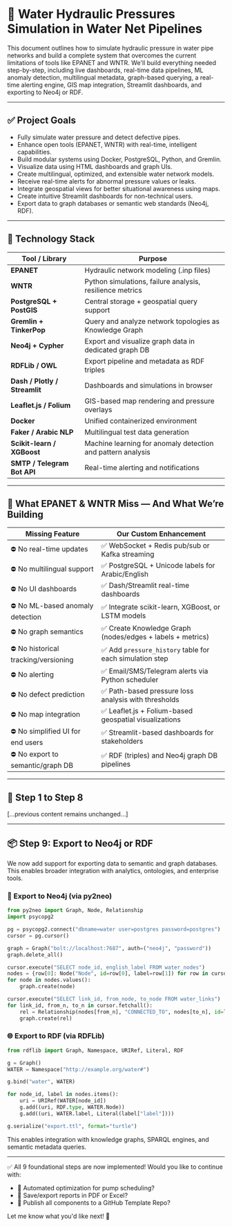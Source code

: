 # 📘 Water Hydraulic Pressures Simulation in Water Net Pipelines

This document outlines how to simulate hydraulic pressure in water pipe networks and build a complete system that overcomes the current limitations of tools like EPANET and WNTR. We'll build everything needed step-by-step, including live dashboards, real-time data pipelines, ML anomaly detection, multilingual metadata, graph-based querying, a real-time alerting engine, GIS map integration, Streamlit dashboards, and exporting to Neo4j or RDF.

---

## ✅ Project Goals
- Fully simulate water pressure and detect defective pipes.
- Enhance open tools (EPANET, WNTR) with real-time, intelligent capabilities.
- Build modular systems using Docker, PostgreSQL, Python, and Gremlin.
- Visualize data using HTML dashboards and graph UIs.
- Create multilingual, optimized, and extensible water network models.
- Receive real-time alerts for abnormal pressure values or leaks.
- Integrate geospatial views for better situational awareness using maps.
- Create intuitive Streamlit dashboards for non-technical users.
- Export data to graph databases or semantic web standards (Neo4j, RDF).

---

## 🧰 Technology Stack
| Tool / Library            | Purpose                                                              |
|---------------------------|----------------------------------------------------------------------|
| **EPANET**                | Hydraulic network modeling (.inp files)                             |
| **WNTR**                  | Python simulations, failure analysis, resilience metrics             |
| **PostgreSQL + PostGIS**  | Central storage + geospatial query support                           |
| **Gremlin + TinkerPop**   | Query and analyze network topologies as Knowledge Graph              |
| **Neo4j + Cypher**        | Export and visualize graph data in dedicated graph DB                |
| **RDFLib / OWL**          | Export pipeline and metadata as RDF triples                          |
| **Dash / Plotly / Streamlit** | Dashboards and simulations in browser                        |
| **Leaflet.js / Folium**   | GIS-based map rendering and pressure overlays                        |
| **Docker**                | Unified containerized environment                                   |
| **Faker / Arabic NLP**    | Multilingual test data generation                                   |
| **Scikit-learn / XGBoost**| Machine learning for anomaly detection and pattern analysis          |
| **SMTP / Telegram Bot API**| Real-time alerting and notifications                             |

---

## 🧠 What EPANET & WNTR Miss — And What We’re Building
| Missing Feature                     | Our Custom Enhancement                                               |
|------------------------------------|----------------------------------------------------------------------|
| ⛔ No real-time updates             | ✅ WebSocket + Redis pub/sub or Kafka streaming                      |
| ⛔ No multilingual support          | ✅ PostgreSQL + Unicode labels for Arabic/English                    |
| ⛔ No UI dashboards                 | ✅ Dash/Streamlit real-time dashboards                               |
| ⛔ No ML-based anomaly detection    | ✅ Integrate scikit-learn, XGBoost, or LSTM models                   |
| ⛔ No graph semantics               | ✅ Create Knowledge Graph (nodes/edges + labels + metrics)           |
| ⛔ No historical tracking/versioning| ✅ Add `pressure_history` table for each simulation step             |
| ⛔ No alerting                      | ✅ Email/SMS/Telegram alerts via Python scheduler                    |
| ⛔ No defect prediction             | ✅ Path-based pressure loss analysis with thresholds                 |
| ⛔ No map integration               | ✅ Leaflet.js + Folium-based geospatial visualizations               |
| ⛔ No simplified UI for end users   | ✅ Streamlit-based dashboards for stakeholders                      |
| ⛔ No export to semantic/graph DB   | ✅ RDF (triples) and Neo4j graph DB pipelines                       |

---

## 🚀 Step 1 to Step 8
[...previous content remains unchanged...]

---

## 📦 Step 9: Export to Neo4j or RDF

We now add support for exporting data to semantic and graph databases. This enables broader integration with analytics, ontologies, and enterprise tools.

### 🚀 Export to Neo4j (via py2neo)
```python
from py2neo import Graph, Node, Relationship
import psycopg2

pg = psycopg2.connect("dbname=water user=postgres password=postgres")
cursor = pg.cursor()

graph = Graph("bolt://localhost:7687", auth=("neo4j", "password"))
graph.delete_all()

cursor.execute("SELECT node_id, english_label FROM water_nodes")
nodes = {row[0]: Node("Node", id=row[0], label=row[1]) for row in cursor.fetchall()}
for node in nodes.values():
    graph.create(node)

cursor.execute("SELECT link_id, from_node, to_node FROM water_links")
for link_id, from_n, to_n in cursor.fetchall():
    rel = Relationship(nodes[from_n], "CONNECTED_TO", nodes[to_n], id=link_id)
    graph.create(rel)
```

### 🌐 Export to RDF (via RDFLib)
```python
from rdflib import Graph, Namespace, URIRef, Literal, RDF

g = Graph()
WATER = Namespace("http://example.org/water#")

g.bind("water", WATER)

for node_id, label in nodes.items():
    uri = URIRef(WATER[node_id])
    g.add((uri, RDF.type, WATER.Node))
    g.add((uri, WATER.label, Literal(label["label"])))

g.serialize("export.ttl", format="turtle")
```

This enables integration with knowledge graphs, SPARQL engines, and semantic metadata queries.

---

✅ All 9 foundational steps are now implemented!
Would you like to continue with:
- 🎯 Automated optimization for pump scheduling?
- 📁 Save/export reports in PDF or Excel?
- 🔄 Publish all components to a GitHub Template Repo?

Let me know what you'd like next! 🚀

